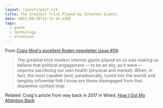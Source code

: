 ```yaml
---
layout: layouts/post.njk
title: The Greatest Trick Played by Internet Giants
date: 2021-09-28T13:33:44.630Z
tags:
  - quote
  - technology
  - attention
---
```

From [Craig Mod's excellent Roden newsletter issue #59](https://craigmod.com/roden/059/):

> The greatest trick modern internet giants played on us was making us believe that political engagement — to be an ally, as it were — requires sacrificing our own health (physical and mental). When, in fact, the most capable (and, paradoxically, tuned into the world) and tangibly influential folk I know are those disengaged from that dopamine-cortisol loop.

Related: Craig's article from way back in 2017 in Wired, [How I Got My Attention Back](https://www.wired.com/2017/01/how-i-got-my-attention-back/)